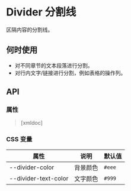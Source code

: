 # Divider 分割线

区隔内容的分割线。

## 何时使用

- 对不同章节的文本段落进行分割。
- 对行内文字/链接进行分割，例如表格的操作列。

<code-demo Src="Demos/Components/Toast/Demos/Demo1"></code-demo>

## API

### 属性

> [xmldoc]

### CSS 变量

| 属性                  | 说明     | 默认值                |
| --------------------- | -------- | --------------------- |
| --divider-color       | 背景颜色 | `#eee`                |
| --divider-text-color  | 文字颜色 | `#999`                |

